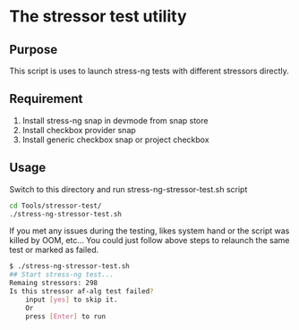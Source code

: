 # The stressor test utility

## Purpose
This script is uses to launch stress-ng tests with different stressors directly. 

## Requirement
1. Install stress-ng snap in devmode from snap store 
2. Install checkbox provider snap
3. Install generic checkbox snap or project checkbox 

## Usage
Switch to this directory and run stress-ng-stressor-test.sh script
```sh
cd Tools/stressor-test/
./stress-ng-stressor-test.sh
``` 

If you met any issues during the testing, likes system hand or the script was killed by OOM, etc...
You could just follow above steps to relaunch the same test or marked as failed.
```sh
$ ./stress-ng-stressor-test.sh 
## Start stress-ng test...
Remaing stressors: 298
Is this stressor af-alg test failed?
	input [yes] to skip it.
	Or
	press [Enter] to run
```

